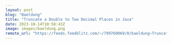 ```yaml
---
layout: post
blog: "Baeldung"
title: "Truncate a Double to Two Decimal Places in Java"
date: 2023-10-14T10:58:43Z
image: images/baeldung.png
remote_url: "https://feeds.feedblitz.com/~/799760069/0/baeldung~Truncate-a-Double-to-Two-Decimal-Places-in-Java"
---
```

